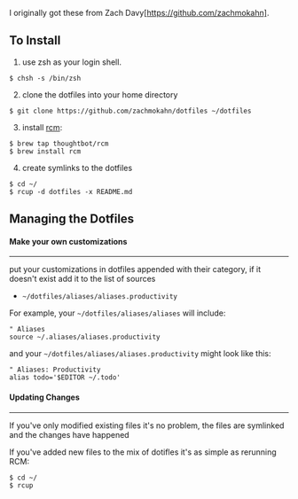 I originally got these from Zach Davy[https://github.com/zachmokahn]. 

To Install
------------------

1. use zsh as your login shell.
```
$ chsh -s /bin/zsh
```

2. clone the dotfiles into your home directory
```
$ git clone https://github.com/zachmokahn/dotfiles ~/dotfiles
```

3. install [rcm](https://github.com/thoughtbot/rcm):
```
$ brew tap thoughtbot/rcm
$ brew install rcm
```

4. create symlinks to the dotfiles
```
$ cd ~/
$ rcup -d dotfiles -x README.md
```

Managing the Dotfiles
------------------

#### Make your own customizations
***

put your customizations in dotfiles appended with their category, if it doesn't
exist add it to the list of sources

* `~/dotfiles/aliases/aliases.productivity`

For example, your `~/dotfiles/aliases/aliases` will include:
```
" Aliases
source ~/.aliases/aliases.productivity
```

and your `~/dotfiles/aliases/aliases.productivity` might look like this:
```
" Aliases: Productivity
alias todo='$EDITOR ~/.todo'
```

#### Updating Changes
***

If you've only modified existing files it's no problem, the files are symlinked
and the changes have happened

If you've added new files to the mix of dotifles it's as simple as rerunning RCM:
```
$ cd ~/
$ rcup
```
